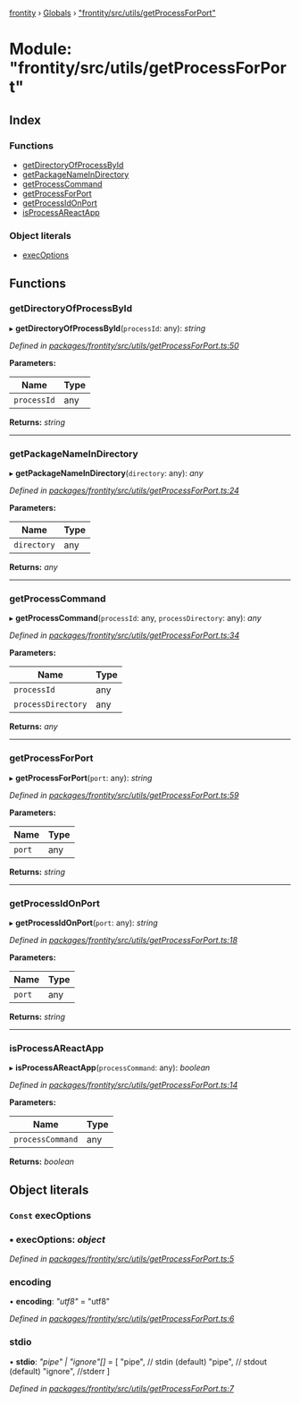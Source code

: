 [frontity](../README.md) › [Globals](../globals.md) › ["frontity/src/utils/getProcessForPort"](_frontity_src_utils_getprocessforport_.md)

# Module: "frontity/src/utils/getProcessForPort"

## Index

### Functions

* [getDirectoryOfProcessById](_frontity_src_utils_getprocessforport_.md#getdirectoryofprocessbyid)
* [getPackageNameInDirectory](_frontity_src_utils_getprocessforport_.md#getpackagenameindirectory)
* [getProcessCommand](_frontity_src_utils_getprocessforport_.md#getprocesscommand)
* [getProcessForPort](_frontity_src_utils_getprocessforport_.md#getprocessforport)
* [getProcessIdOnPort](_frontity_src_utils_getprocessforport_.md#getprocessidonport)
* [isProcessAReactApp](_frontity_src_utils_getprocessforport_.md#isprocessareactapp)

### Object literals

* [execOptions](_frontity_src_utils_getprocessforport_.md#const-execoptions)

## Functions

###  getDirectoryOfProcessById

▸ **getDirectoryOfProcessById**(`processId`: any): *string*

*Defined in [packages/frontity/src/utils/getProcessForPort.ts:50](https://github.com/frontity/frontity/blob/eb6bfe49/packages/frontity/src/utils/getProcessForPort.ts#L50)*

**Parameters:**

Name | Type |
------ | ------ |
`processId` | any |

**Returns:** *string*

___

###  getPackageNameInDirectory

▸ **getPackageNameInDirectory**(`directory`: any): *any*

*Defined in [packages/frontity/src/utils/getProcessForPort.ts:24](https://github.com/frontity/frontity/blob/eb6bfe49/packages/frontity/src/utils/getProcessForPort.ts#L24)*

**Parameters:**

Name | Type |
------ | ------ |
`directory` | any |

**Returns:** *any*

___

###  getProcessCommand

▸ **getProcessCommand**(`processId`: any, `processDirectory`: any): *any*

*Defined in [packages/frontity/src/utils/getProcessForPort.ts:34](https://github.com/frontity/frontity/blob/eb6bfe49/packages/frontity/src/utils/getProcessForPort.ts#L34)*

**Parameters:**

Name | Type |
------ | ------ |
`processId` | any |
`processDirectory` | any |

**Returns:** *any*

___

###  getProcessForPort

▸ **getProcessForPort**(`port`: any): *string*

*Defined in [packages/frontity/src/utils/getProcessForPort.ts:59](https://github.com/frontity/frontity/blob/eb6bfe49/packages/frontity/src/utils/getProcessForPort.ts#L59)*

**Parameters:**

Name | Type |
------ | ------ |
`port` | any |

**Returns:** *string*

___

###  getProcessIdOnPort

▸ **getProcessIdOnPort**(`port`: any): *string*

*Defined in [packages/frontity/src/utils/getProcessForPort.ts:18](https://github.com/frontity/frontity/blob/eb6bfe49/packages/frontity/src/utils/getProcessForPort.ts#L18)*

**Parameters:**

Name | Type |
------ | ------ |
`port` | any |

**Returns:** *string*

___

###  isProcessAReactApp

▸ **isProcessAReactApp**(`processCommand`: any): *boolean*

*Defined in [packages/frontity/src/utils/getProcessForPort.ts:14](https://github.com/frontity/frontity/blob/eb6bfe49/packages/frontity/src/utils/getProcessForPort.ts#L14)*

**Parameters:**

Name | Type |
------ | ------ |
`processCommand` | any |

**Returns:** *boolean*

## Object literals

### `Const` execOptions

### ▪ **execOptions**: *object*

*Defined in [packages/frontity/src/utils/getProcessForPort.ts:5](https://github.com/frontity/frontity/blob/eb6bfe49/packages/frontity/src/utils/getProcessForPort.ts#L5)*

###  encoding

• **encoding**: *"utf8"* = "utf8"

*Defined in [packages/frontity/src/utils/getProcessForPort.ts:6](https://github.com/frontity/frontity/blob/eb6bfe49/packages/frontity/src/utils/getProcessForPort.ts#L6)*

###  stdio

• **stdio**: *"pipe" | "ignore"[]* = [
    "pipe", // stdin (default)
    "pipe", // stdout (default)
    "ignore", //stderr
  ]

*Defined in [packages/frontity/src/utils/getProcessForPort.ts:7](https://github.com/frontity/frontity/blob/eb6bfe49/packages/frontity/src/utils/getProcessForPort.ts#L7)*
